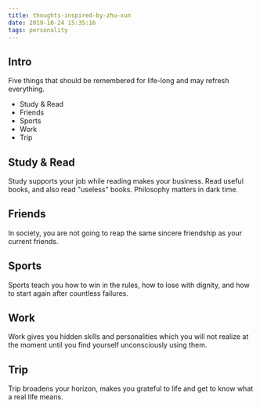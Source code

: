 ```yaml
---
title: thoughts-inspired-by-zhu-xun
date: 2019-10-24 15:35:16
tags: personality
---
```


## Intro

Five things that should be remembered for life-long and may refresh everything.

* Study & Read
* Friends
* Sports
* Work
* Trip

## Study & Read
Study supports your job while reading makes your business.
Read useful books, and also read "useless" books.
Philosophy matters in dark time.

## Friends
In society, you are not going to reap the same sincere friendship as your current friends.

## Sports
Sports teach you how to win in the rules, how to lose with dignity, and how to start again after countless failures.

## Work
Work gives you hidden skills and personalities which you will not realize at the moment until
you find yourself unconsciously using them.

## Trip
Trip broadens your horizon, makes you grateful to life and get to know what a real life means.

